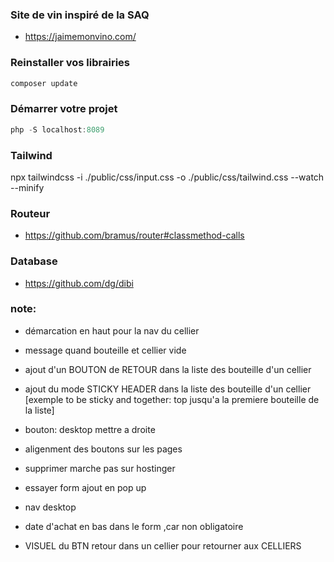 ### Site de vin inspiré de la SAQ

- https://jaimemonvino.com/

### Reinstaller vos librairies
```js
composer update
```
### Démarrer votre projet

```js
php -S localhost:8089 
```
### Tailwind
npx tailwindcss -i ./public/css/input.css -o ./public/css/tailwind.css --watch --minify

### Routeur
- https://github.com/bramus/router#classmethod-calls

### Database 
- https://github.com/dg/dibi

### note:
- démarcation en haut pour la nav du cellier
- message quand bouteille et cellier vide
- ajout d'un BOUTON de RETOUR dans la liste des bouteille d'un cellier
- ajout du mode STICKY HEADER dans la liste des bouteille d'un cellier [exemple to be sticky and together: top jusqu'a la premiere bouteille de la liste] 
- bouton: desktop mettre a droite
- aligenment des boutons sur les pages
- supprimer marche pas sur hostinger
- essayer form ajout en pop up
- nav desktop
- date d'achat en bas dans le form ,car non obligatoire



- VISUEL du BTN retour dans un cellier pour retourner aux CELLIERS
